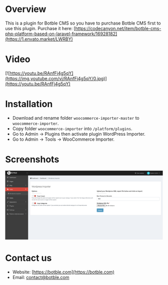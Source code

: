 # Overview
This is a plugin for Botble CMS so you have to purchase Botble CMS first to use this plugin. 
Purchase it here: [https://codecanyon.net/item/botble-cms-php-platform-based-on-laravel-framework/16928182](https://1.envato.market/LWRBY)

# Video
[![https://youtu.be/RAnfFj4g5qY](https://img.youtube.com/vi/RAnfFj4g5qY/0.jpg)](https://youtu.be/RAnfFj4g5qY)

# Installation
- Download and rename folder `woocommerce-importer-master` to `woocommerce-importer`.
- Copy folder `woocommerce-importer` into `/platform/plugins`.
- Go to Admin -> Plugins then activate plugin WordPress Importer.
- Go to Admin -> Tools -> WooCommerce Importer.

# Screenshots

![Screenshot](https://raw.githubusercontent.com/botble/wordpress-importer/master/public/images/screenshot.png)

# Contact us
- Website: [https://botble.com](https://botble.com)
- Email: [contact@botble.com](mailto:contact@botble.com)

